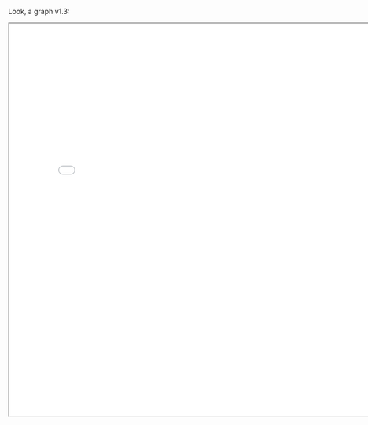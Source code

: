 Look, a graph v1.3:

<p align="center">
<iframe src="network/main.html" width="800" height="800"/></iframe>
</p>
